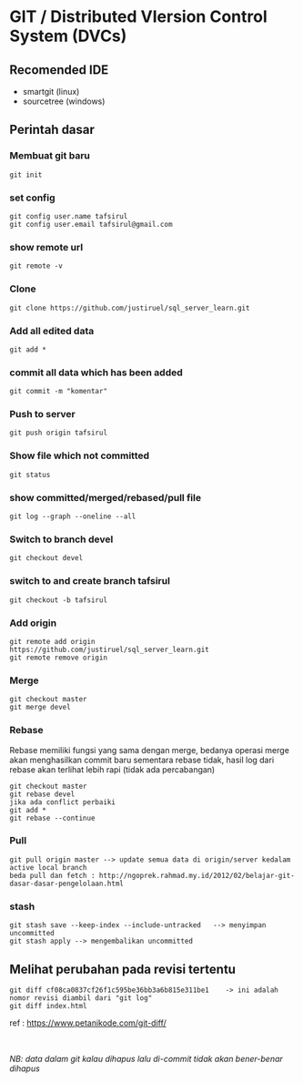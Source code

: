 # GIT / Distributed VIersion Control System (DVCs)

## Recomended IDE
- smartgit (linux)
- sourcetree (windows)

## Perintah dasar

### Membuat git baru
```
git init
```
### set config
```
git config user.name tafsirul
git config user.email tafsirul@gmail.com
```
### show remote url
```
git remote -v  
```
### Clone
```
git clone https://github.com/justiruel/sql_server_learn.git 
```
### Add all edited data
```
git add *
```
### commit all data which has been added
```
git commit -m "komentar" 
```
###  Push to server
```
git push origin tafsirul
```
###  Show file which not committed
```
git status
```

### show committed/merged/rebased/pull file
```
git log --graph --oneline --all
```
###  Switch to branch devel
```
git checkout devel
```
### switch to and create branch tafsirul
```
git checkout -b tafsirul
```
### Add origin
```
git remote add origin https://github.com/justiruel/sql_server_learn.git
git remote remove origin
```

### Merge
```
git checkout master
git merge devel
```

### Rebase
Rebase memiliki fungsi yang sama dengan merge, bedanya operasi merge akan menghasilkan commit baru sementara rebase tidak, hasil log dari rebase akan terlihat lebih rapi (tidak ada percabangan)

```
git checkout master
git rebase devel
jika ada conflict perbaiki
git add *
git rebase --continue
```

### Pull
```
git pull origin master --> update semua data di origin/server kedalam active local branch
beda pull dan fetch : http://ngoprek.rahmad.my.id/2012/02/belajar-git-dasar-dasar-pengelolaan.html
```

### stash
```
git stash save --keep-index --include-untracked   --> menyimpan uncommitted
git stash apply --> mengembalikan uncommitted 
```

## Melihat perubahan pada revisi tertentu

```
git diff cf08ca0837cf26f1c595be36bb3a6b815e311be1    -> ini adalah nomor revisi diambil dari "git log"
git diff index.html
```
ref : https://www.petanikode.com/git-diff/

## 

<br/>
<i>NB: data dalam git kalau dihapus lalu di-commit tidak akan bener-benar dihapus</i>

